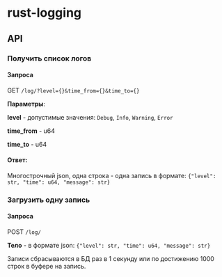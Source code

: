 # rust-logging

## API

### Получить список логов  
#### Запроса
GET `/log/?level={}&time_from={}&time_to={}`

**Параметры**: 

**level** - допустимые значения: `Debug`, `Info`, `Warning`, `Error`

**time_from** - u64

**time_to** - u64

#### Ответ: 
 Многострочный json, одна строка - одна запись в формате: `{"level": str, "time": u64, "message": str}`


### Загрузить одну запись
#### Запроса
POST `/log/`

**Тело** - в формате json: `{"level": str, "time": u64, "message": str}`

Записи сбрасываются в БД раз в 1 секунду или по достижению 1000 строк в буфере на запись.

